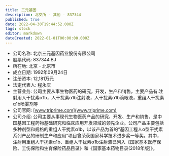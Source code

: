 ```yaml
---
title: 三元基因
description: 北交所 - 其他 - 837344
published: true
date: 2022-04-30T19:44:52.000Z
tags: stock
editor: markdown
dateCreated: 2022-01-01T00:00:00.000Z
---
```


- 公司名称: 北京三元基因药业股份有限公司
- 股票代码: 837344.BJ
- 所在地: 北京 - 北京市
- 成立日期: 1992年09月24日
- 注册资本: 12,181万元
- 法定代表人: 程永庆
- 主营业务: 公司主要从事生物医药的研究，开发，生产和销售，主要产品有:注射用人干扰素α1b，人干扰素α1b注射液，人干扰素α1b滴眼液，重组人干扰素α1b喷雾剂等
- 公司官网: [www.triprime.com](www.triprime.com)
- 公司介绍: 公司主要从事现代生物医药产品的研究、开发、生产和销售，是中国基因工程药物基础研究和临床应用开发领域的领先企业。公司产品主要包括多种剂型和规格的重组人干扰素α1b，以该产品为首的“基因工程人α型干扰素系列产品的研制生产和应用”项目曾荣获国家科学技术进步奖一等奖。其中，注射用重组人干扰素α1b、重组人干扰素α1b注射液已列入《国家基本医疗保险、工伤保险和生育保险药品目录》和《国家基本药物目录(2018年版)》。


